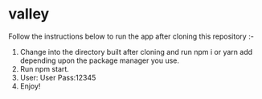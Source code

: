 # valley

Follow the instructions below to run the app after cloning this repository :- 

1. Change into the directory built after cloning and run npm i or yarn add depending upon the package manager you use.
2. Run npm start.
3. User: User Pass:12345
4. Enjoy!

